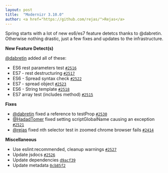 ```yaml
---
layout: post
title:  "Modernizr 3.10.0"
author: <a href="https://github.com/rejas/">Rejas</a>
---
```


Spring starts with a lot of new es6/es7 feature detetcs thanks to @dabretin.
Otherwise nothing drastic, just a few fixes and updates to the infrastructure.

**New Feature Detect(s)**

[@dabretin](https://github.com/dabretin) added all of these:
- ES6 rest parameters test [`#2516`](https://github.com/Modernizr/Modernizr/pull/2516)
- ES7 - rest destructuring [`#2517`](https://github.com/Modernizr/Modernizr/pull/2517)
- ES6 - Spread syntax check [`#2522`](https://github.com/Modernizr/Modernizr/pull/2522)
- ES7 - spread object [`#2523`](https://github.com/Modernizr/Modernizr/pull/2523)
- ES6 - String template [`#2518`](https://github.com/Modernizr/Modernizr/pull/2518)
- ES7 array test (includes method) [`#2515`](https://github.com/Modernizr/Modernizr/pull/2515)

**Fixes**
- [@dabretin](https://github.com/dabretin) fixed a reference to testProp [`#2530`](https://github.com/Modernizr/Modernizr/pull/2530)
- [@HadadTomer](https://github.com/HadadTomer) fixed setting scriptGlobalName causing an exception [`#2521`](https://github.com/Modernizr/Modernizr/pull/2521)
- [@rejas](https://github.com/rejas) fixed nth selector test in zoomed chrome browser fails [`#2414`](https://github.com/Modernizr/Modernizr/pull/2414)

**Miscellaneous**
- Use eslint:recommended, cleanup warnings [`#2527`](https://github.com/Modernizr/Modernizr/pull/2527)
- Update jsdocs [`#2526`](https://github.com/Modernizr/Modernizr/pull/2526)
- Update dependencies [`d9acf39`](https://github.com/Modernizr/Modernizr/commit/d9acf39e1e7b38f52720f1f69dd48e79863e3034)
- Update metadata [`0cb85f2`](https://github.com/Modernizr/Modernizr/commit/0cb85f21327b4fbc2cccf4cc720bfcf612103eff)
